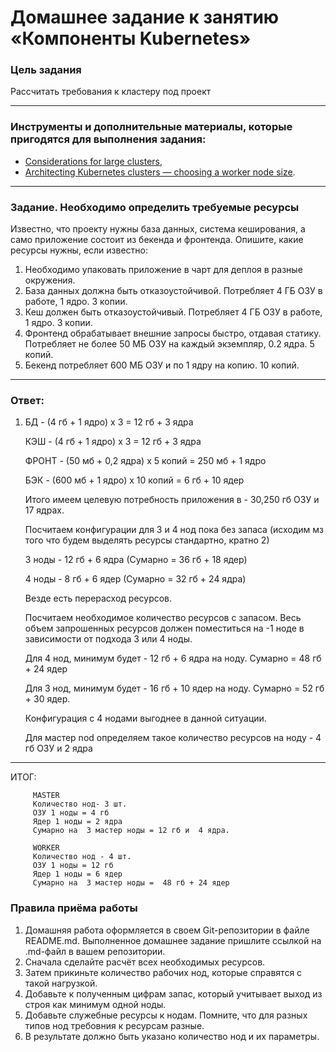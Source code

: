 # Домашнее задание к занятию «Компоненты Kubernetes»

### Цель задания

Рассчитать требования к кластеру под проект

------

### Инструменты и дополнительные материалы, которые пригодятся для выполнения задания:

- [Considerations for large clusters](https://kubernetes.io/docs/setup/best-practices/cluster-large/),
- [Architecting Kubernetes clusters — choosing a worker node size](https://learnk8s.io/kubernetes-node-size).

------

### Задание. Необходимо определить требуемые ресурсы
Известно, что проекту нужны база данных, система кеширования, а само приложение состоит из бекенда и фронтенда. Опишите, какие ресурсы нужны, если известно:

1. Необходимо упаковать приложение в чарт для деплоя в разные окружения. 
2. База данных должна быть отказоустойчивой. Потребляет 4 ГБ ОЗУ в работе, 1 ядро. 3 копии. 
3. Кеш должен быть отказоустойчивый. Потребляет 4 ГБ ОЗУ в работе, 1 ядро. 3 копии. 
4. Фронтенд обрабатывает внешние запросы быстро, отдавая статику. Потребляет не более 50 МБ ОЗУ на каждый экземпляр, 0.2 ядра. 5 копий. 
5. Бекенд потребляет 600 МБ ОЗУ и по 1 ядру на копию. 10 копий.

----
### Ответ:
1.
   БД - (4 гб + 1 ядро) x 3 = 12 гб + 3 ядра
  
   КЭШ - (4 гб + 1 ядро) x 3 = 12 гб + 3 ядра
  
   ФРОНТ - (50 мб + 0,2 ядра) x 5 копий = 250 мб + 1 ядро
  
   БЭК - (600 мб + 1 ядро) x 10 копий = 6 гб + 10 ядер
  
   Итого имеем целевую потребность приложения  в - 30,250 гб ОЗУ и 17 ядрах.
  
   Посчитаем конфигурации для 3 и 4 нод пока без запаса (исходим мз того что будем выделять ресурсы стандартно, кратно 2)
  
   3 ноды - 12 гб + 6 ядра (Сумарно = 36 гб + 18 ядер)
  
   4 ноды - 8 гб + 6 ядер (Сумарно = 32 гб + 24 ядра)
  
   Везде есть перерасход ресурсов.
  
   Посчитаем необходимое количество ресурсов с запасом. Весь объем запрошенных ресурсов должен поместиться на -1 ноде в зависимости от подхода 3 или 4 ноды.
  
   Для 4 нод, минимум будет - 12 гб + 6 ядра на ноду. Сумарно =  48 гб + 24 ядер
  
   Для 3 нод, минимум будет - 16 гб + 10 ядер на ноду. Сумарно = 52 гб + 30 ядер.
  
   Конфигурация с 4 нодами выгоднее в данной ситуации.
  
  
   Для мастер nod определяем такое количество ресурсов на ноду - 4 гб ОЗУ и 2 ядра
  
------

  ИТОГ:
  
         MASTER
         Количество нод- 3 шт.
         ОЗУ 1 ноды = 4 гб
         Ядер 1 ноды = 2 ядра
         Сумарно на  3 мастер ноды = 12 гб и  4 ядра.

         WORKER
         Количество нод - 4 шт.
         ОЗУ 1 ноды = 12 гб
         Ядер 1 ноды = 6 ядер
         Сумарно на  3 мастер ноды =  48 гб + 24 ядер
   

### Правила приёма работы

1. Домашняя работа оформляется в своем Git-репозитории в файле README.md. Выполненное домашнее задание пришлите ссылкой на .md-файл в вашем репозитории.
2. Сначала сделайте расчёт всех необходимых ресурсов.
3. Затем прикиньте количество рабочих нод, которые справятся с такой нагрузкой.
4. Добавьте к полученным цифрам запас, который учитывает выход из строя как минимум одной ноды. 
5. Добавьте служебные ресурсы к нодам. Помните, что для разных типов нод требовния к ресурсам разные. 
6. В результате должно быть указано количество нод и их параметры.
